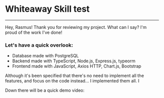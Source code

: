 # Whiteaway Skill test
---
Hey, Rasmus!
Thank you for reviewing my project.
What can I say? I'm proud of the work I've done!

### Let's have a quick overlook:
- Database made with PostgreSQL
- Backend made with TypeScript, Node.js, Express.js, typeorm
- Frontend made with JavaScript, Axios HTTP, Chart.js, Bootstrap

Although it's been specified that there's no need to implement all the features, and focus on the code instead... I implemented them all. 
I

Down there will be a quick demo video:
